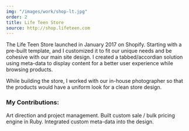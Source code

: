 ```yaml
---
img: "/images/work/shop-lt.jpg"
order: 2
title: Life Teen Store
source: http://shop.lifeteen.com
---
```


The Life Teen Store launched in January 2017 on Shopify. Starting with a pre-built template, and I customized it to fit our unique needs and be cohesive with our main site design. I created a tabbed/accordian solution using meta-data to display content for a better user experience while browsing products.

While building the store, I worked with our in-house photographer so that the products would have a uniform look for a clean store design.

### My Contributions:

Art direction and project management. Built custom sale / bulk pricing engine in Ruby. Integrated custom meta-data into the design.
